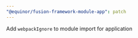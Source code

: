 ```yaml
---
"@equinor/fusion-framework-module-app": patch
---
```


Add `webpackIgnore` to module import for application
